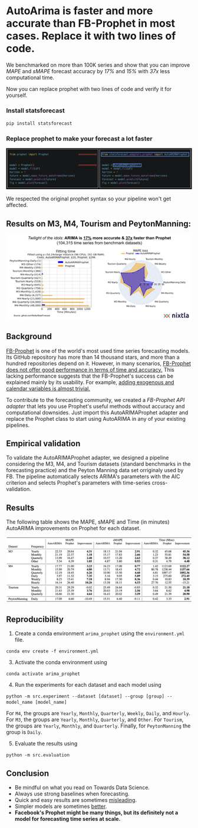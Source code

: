 # AutoArima is faster and more accurate than FB-Prophet in most cases. Replace it with two lines of code.

We benchmarked on more than 100K series and show that you can improve _MAPE_ and _sMAPE_ forecast accuracy by _17%_ and _15%_ with _37x_  less computational time.

Now you can replace prophet with two lines of code and verify it for yourself. 

### Install statsforecast
```bash
pip install statsforecast
```

### Replace prophet to make your forecast a lot faster
![comparison-code](./comparison-code.png)

We respected the original prophet syntax so your pipeline won't get affected.

## Results on M3, M4, Tourism and PeytonManning: 

![comparison](./comparison.png)

## Background

[FB-Prophet](https://github.com/facebook/prophet) is one of the world's most used time series forecasting models. Its GitHub repository has more than 14 thousand stars, and more than a hundred repositories depend on it. However, in many scenarios, [FB-Prophet does not offer good performance in terms of time and accuracy.](https://analyticsindiamag.com/why-are-people-bashing-facebook-prophet/) This lacking performance suggests that the FB-Prophet's success can be explained mainly by its usability. For example, [adding exogenous and calendar variables is almost trivial.](https://facebook.github.io/prophet/docs/seasonality,_holiday_effects,_and_regressors.html)

To contribute to the forecasting community, we created a _FB-Prophet API adapter_ that lets you use Prophet's useful methods without accuracy and computational downsides. Just import this AutoARIMAProphet adapter and replace the Prophet class to start using AutoARIMA in any of your existing pipelines.

## Empirical validation

To validate the AutoARIMAProphet adapter, we designed a pipeline considering the M3, M4, and Tourism datasets (standard benchmarks in the forecasting practice) and the Peyton Manning data set orriginaly used by FB.  The pipeline automatically selects ARIMA's parameters with the AIC criterion and selects Prophet's parameters with time-series cross-validation.

## Results 

The following table shows the MAPE, sMAPE and Time (in minutes) AutoARIMA improvements on Prophet for each dataset.

![table](./results-table.png)


## Reproducibility


1. Create a conda environment `arima_prophet` using the `environment.yml` file.
  ```shell
  conda env create -f environment.yml
  ```

3. Activate the conda environment using 
  ```shell
  conda activate arima_prophet
  ```

4. Run the experiments for each dataset and each model using 
  ```shell
  python -m src.experiment --dataset [dataset] --group [group] --model_name [model_name]
  ```
For `M4`, the groups are `Yearly`, `Monthly`, `Quarterly`, `Weekly`, `Daily`, and `Hourly`. For `M3`, the groups are `Yearly`, `Monthly`, `Quarterly`, and `Other`. For `Tourism`, the groups are `Yearly`, `Monthly`, and `Quarterly`. Finally, for `PeytonManning` the group is `Daily`.

5. Evaluate the results using
  ```shell
  python -m src.evaluation
  ```

## Conclusion
* Be mindful on what you read on Towards Data Science.
* Always use strong baselines when forecasting.
* Quick and easy results are sometimes [misleading](https://en.wikipedia.org/wiki/Streetlight_effect).
* Simpler models are sometimes [better](https://en.wikipedia.org/wiki/Occam%27s_razor).
* **Facebook's Prophet might be many things, but its definitely not a model for forecasting time series at scale.**
